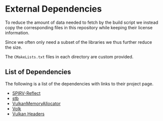 # External Dependencies

To reduce the amount of data needed to fetch by the build script we instead copy
the corresponding files in this repository while keeping their license information.

Since we often only need a subset of the libraries we thus further reduce the
size.

The `CMakeLists.txt` files in each directory are custom provided.

## List of Dependencies

The following is a list of the dependencies with links to their project page.

- [SPIRV-Reflect](https://github.com/KhronosGroup/SPIRV-Reflect)
- [stb](https://github.com/nothings/stb)
- [VulkanMemoryAllocator](https://github.com/GPUOpen-LibrariesAndSDKs/VulkanMemoryAllocator)
- [Volk](https://github.com/zeux/volk)
- [Vulkan Headers](https://github.com/KhronosGroup/Vulkan-Headers)
